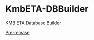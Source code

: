 # KmbETA-DBBuilder
KMB ETA Database Builder

[Pre-release](https://github.com/mob41/KmbETA-DBBuilder/releases/tag/0.0.1-SNAPSHOT)
